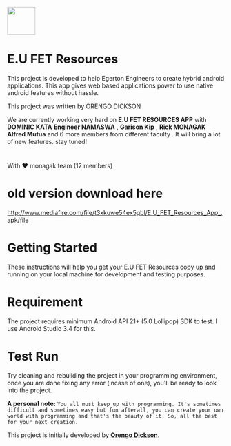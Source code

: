 <img src="https://yt3.ggpht.com/a/AGF-l79xxreM4k5oq1461DmD_7zVybAxjqJXIitf8A=s900-mo-c-c0xffffffff-rj-k-no" width="65"></a>

# E.U FET Resources

This project is developed to help Egerton Engineers to create hybrid android applications. This app gives web based applications power to use native android features without hassle.

This project was written by ORENGO DICKSON
 
We are currently working very hard on **E.U FET RESOURCES APP** with **DOMINIC KATA**⁩ **Engineer NAMASWA**⁩ , **⁨Garison Kip⁩**   , **Rick MONAGAK⁩** **⁨Alfred Mutua**⁩ and 6 more members from different faculty . It will bring a lot of new features. 
stay tuned!
# 
With ❤ monagak team (12 members)

# old version download here
http://www.mediafire.com/file/t3xkuwe54ex5gbl/E.U_FET_Resources_App_.apk/file

# Getting Started
These instructions will help you get your E.U FET Resources copy up and running on your local machine for development and testing purposes.


# Requirement
The project requires minimum Android API 21+ (5.0 Lollipop) SDK to test. I use Android Studio 3.4 for this.

# Test Run
Try cleaning and rebuilding the project in your programming environment, once you are done fixing any error (incase of one), you'll be ready to look into the project.



**A personal note:** `You all must keep up with programming. It's sometimes difficult and sometimes easy but fun afterall, you can create your own world with programming and that's the beauty of it. So, all the best for your next creation.`

This project is initially developed by **[Orengo Dickson](hhttps://github.com/dicksonorengo)**.

